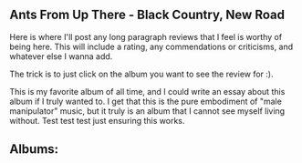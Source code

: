 ## Ants From Up There - Black Country, New Road

Here is where I'll post any long paragraph reviews that I feel is worthy of being here.
This will include a rating, any commendations or criticisms, and whatever else I wanna add.

The trick is to just click on the album you want to see the review for :).

This is my favorite album of all time, and I could write an essay about this album if I truly wanted to. I get that this is the pure embodiment of "male manipulator" music, but it truly is an album that I cannot see myself living without. Test test test just ensuring this works.

## Albums:
